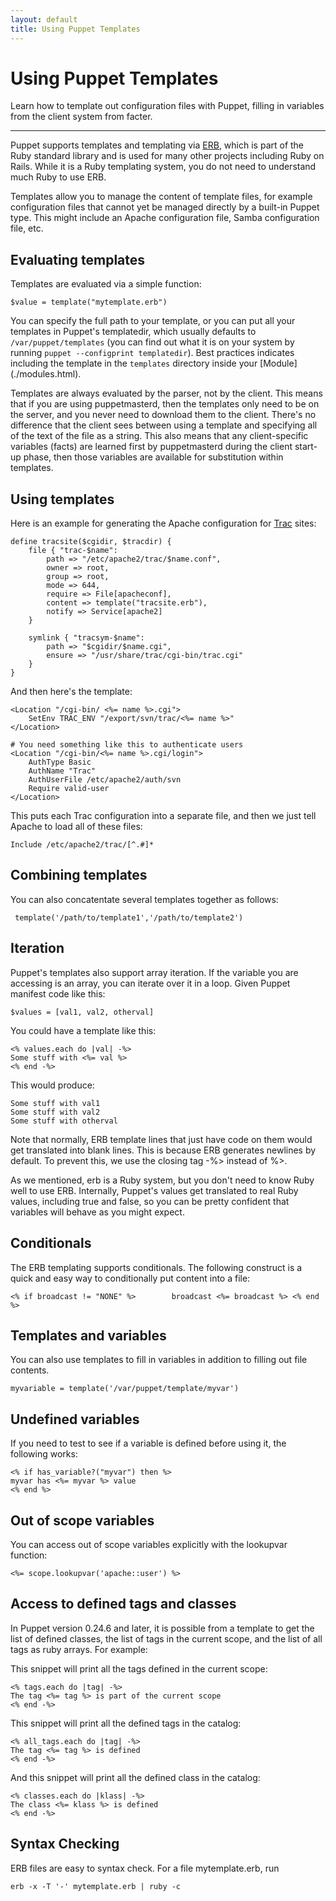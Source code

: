```yaml
---
layout: default
title: Using Puppet Templates
---
```


Using Puppet Templates
======================

Learn how to template out configuration files with Puppet, filling in variables
from the client system from facter.

* * *

Puppet supports templates and templating via
[ERB](http://www.ruby-doc.org/stdlib/libdoc/erb/rdoc/), which is
part of the Ruby standard library and is used for many other
projects including Ruby on Rails.  While it is a Ruby templating
system, you do not need to understand much Ruby to use ERB.

Templates allow you to manage the content of template files, for example configuration files that
cannot yet be managed directly by a built-in Puppet type.   This might include
an Apache configuration file, Samba configuration file, etc.

## Evaluating templates

Templates are evaluated via a simple function:

    $value = template("mytemplate.erb")

You can specify the full path to your template, or you can put all
your templates in Puppet's templatedir, which usually defaults to
`/var/puppet/templates` (you can find out what it is on your system
by running `puppet --configprint templatedir`).  Best practices indicates
including the template in the `templates` directory inside your [Module]
(./modules.html).

Templates are always evaluated by the parser, not by the client.
This means that if you are using puppetmasterd, then the templates
only need to be on the server, and you never need to download them
to the client. There's no difference that the client sees between using a
template and specifying all of the text of the file as a string. This also
means that any client-specific variables (facts) are learned first
by puppetmasterd during the client start-up phase, then those
variables are available for substitution within templates.

## Using templates

Here is an example for generating the Apache configuration for
[Trac](http://trac.edgewall.org/) sites:

    define tracsite($cgidir, $tracdir) {
        file { "trac-$name":
            path => "/etc/apache2/trac/$name.conf",
            owner => root,
            group => root,
            mode => 644,
            require => File[apacheconf],
            content => template("tracsite.erb"),
            notify => Service[apache2]
        }

        symlink { "tracsym-$name":
            path => "$cgidir/$name.cgi",
            ensure => "/usr/share/trac/cgi-bin/trac.cgi"
        }
    }

And then here's the template:

    <Location "/cgi-bin/ <%= name %>.cgi">
        SetEnv TRAC_ENV "/export/svn/trac/<%= name %>"
    </Location>

    # You need something like this to authenticate users
    <Location "/cgi-bin/<%= name %>.cgi/login">
        AuthType Basic
        AuthName "Trac"
        AuthUserFile /etc/apache2/auth/svn
        Require valid-user
    </Location>

This puts each Trac configuration into a separate
file, and then we just tell Apache to load all of these files:

    Include /etc/apache2/trac/[^.#]*

## Combining templates

You can also concatentate several templates together as follows:

     template('/path/to/template1','/path/to/template2')

## Iteration

Puppet's templates also support array iteration. If the variable you are
accessing is an array, you can iterate over it in a loop. Given Puppet manifest
code like this:

    $values = [val1, val2, otherval]

You could have a template like this:

    <% values.each do |val| -%>
    Some stuff with <%= val %>
    <% end -%>

This would produce:

    Some stuff with val1
    Some stuff with val2
    Some stuff with otherval

Note that normally, ERB template lines that just have code on them
would get translated into blank lines.  This is because ERB generates
newlines by default.  To prevent this, we use the closing tag -%> instead of %>.

As we mentioned, erb is a Ruby system, but you don't need to know Ruby
well to use ERB.   Internally, Puppet's values get translated to real Ruby values,
including true and false, so you can be pretty confident that
variables will behave as you might expect.

## Conditionals

The ERB templating supports conditionals.  The following construct is
a quick and easy way to conditionally put content into a file:

    <% if broadcast != "NONE" %>        broadcast <%= broadcast %> <% end %>

## Templates and variables

You can also use templates to fill in variables in addition to filling
out file contents.

    myvariable = template('/var/puppet/template/myvar')

## Undefined variables

If you need to test to see if a variable is defined before using it, the following works:

    <% if has_variable?("myvar") then %>
    myvar has <%= myvar %> value
    <% end %>

## Out of scope variables

You can access out of scope variables explicitly with the lookupvar
function:

    <%= scope.lookupvar('apache::user') %>

## Access to defined tags and classes

In Puppet version 0.24.6 and later, it is possible from a template
to get the list of defined classes, the list of tags in the current
scope, and the list of all tags as ruby arrays. For example:

This snippet will print all the tags defined in the current scope:

    <% tags.each do |tag| -%>
    The tag <%= tag %> is part of the current scope
    <% end -%>

This snippet will print all the defined tags in the catalog:

    <% all_tags.each do |tag| -%>
    The tag <%= tag %> is defined
    <% end -%>

And this snippet will print all the defined class in the catalog:

    <% classes.each do |klass| -%>
    The class <%= klass %> is defined
    <% end -%>

## Syntax Checking

ERB files are easy to syntax check. For a file mytemplate.erb, run

    erb -x -T '-' mytemplate.erb | ruby -c

